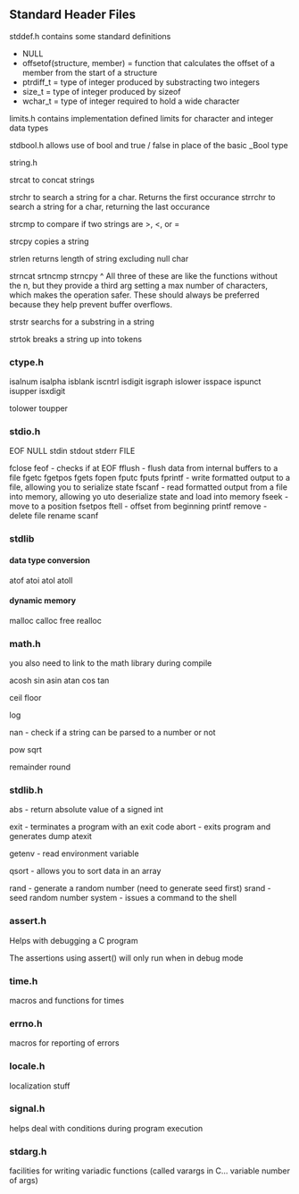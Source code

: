 ## Standard Header Files

stddef.h contains some standard definitions

- NULL
- offsetof(structure, member) = function that calculates the offset of a member from the start of a structure
- ptrdiff_t = type of integer produced by substracting two integers
- size_t = type of integer produced by sizeof
- wchar_t = type of integer required to hold a wide character

limits.h contains implementation defined limits for character and integer data types

stdbool.h allows use of bool and true / false in place of the basic \_Bool type

string.h

strcat to concat strings

strchr to search a string for a char. Returns the first occurance
strrchr to search a string for a char, returning the last occurance

strcmp to compare if two strings are >, <, or =

strcpy copies a string

strlen returns length of string excluding null char

strncat
srtncmp
strncpy
^ All three of these are like the functions without the n, but they provide a third arg setting a max number of characters, which makes the operation safer. These should always be preferred because they help prevent buffer overflows.

strstr searchs for a substring in a string

strtok breaks a string up into tokens

### ctype.h

isalnum
isalpha
isblank
iscntrl
isdigit
isgraph
islower
isspace
ispunct
isupper
isxdigit

tolower
toupper

### stdio.h

EOF
NULL
stdin
stdout
stderr
FILE

fclose
feof - checks if at EOF
fflush - flush data from internal buffers to a file
fgetc
fgetpos
fgets
fopen
fputc
fputs
fprintf - write formatted output to a file, allowing you to serialize state
fscanf - read formatted output from a file into memory, allowing yo uto deserialize state and load into memory
fseek - move to a position
fsetpos
ftell - offset from beginning
printf
remove - delete file
rename
scanf

### stdlib

#### data type conversion

atof
atoi
atol
atoll

#### dynamic memory

malloc
calloc
free
realloc

### math.h

you also need to link to the math library during compile

acosh
sin
asin
atan
cos
tan

ceil
floor

log

nan - check if a string can be parsed to a number or not

pow
sqrt

remainder
round

### stdlib.h

abs - return absolute value of a signed int

exit - terminates a program with an exit code
abort - exits program and generates dump
atexit

getenv - read environment variable

qsort - allows you to sort data in an array

rand - generate a random number (need to generate seed first)
srand - seed random number
system - issues a command to the shell

### assert.h

Helps with debugging a C program

The assertions using assert() will only run when in debug mode

### time.h

macros and functions for times

### errno.h

macros for reporting of errors

### locale.h

localization stuff

### signal.h

helps deal with conditions during program execution

### stdarg.h

facilities for writing variadic functions (called varargs in C... variable number of args)
